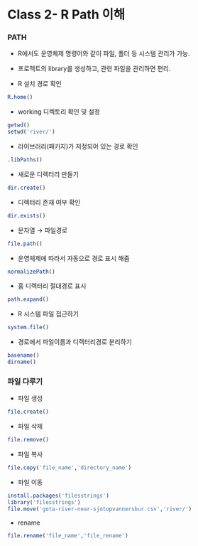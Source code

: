 # Class 2- R Path 이해

### PATH

- R에서도 운영체제 명령어와 같이 파일, 폴더 등 시스템 관리가 가능.
- 프로젝트의 library를 생성하고, 관련 파일을 관리하면 편리.

- R 설치 경로 확인
```r
R.home()
```

- working 디렉토리 확인 및 설정 
```r
getwd()
setwd('river/')
```

- 라이브러리(패키지)가 저정되어 있는 경로 확인
```r
.libPaths()
```

- 새로운 디렉터리 만들기 
```r
dir.create()
```

- 디렉터리 존재 여부 확인
```r
dir.exists()
```

- 문자열 → 파일경로 
```r
file.path()
```

- 운영체제에 따라서 자동으로 경로 표시 해줌 
```r
normalizePath()
```

- 홈 디렉터리 절대경로 표시 
```r
path.expand()
```

- R 시스템 파일 접근하기
```r
system.file()
```

- 경로에서 파일이름과 디렉터리경로 분리하기
```r
basename()
dirname()
```

### 파일 다루기

- 파일 생성
```r
file.create()
```

- 파일 삭제
```r
file.remove()
```

- 파일 복사
```r
file.copy('file_name','directory_name')
```

- 파일 이동
```r
install.packages('filesstrings')
library('filesstrings')
file.move('gota-river-near-sjotopvannersbur.csv','river/')
```

- rename
```r
file.rename('file_name','file_rename')
```